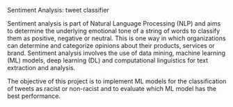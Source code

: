 
Sentiment Analysis: tweet classifier 

Sentiment analysis is part of Natural Language Processing (NLP) and aims to determine the underlying emotional tone of a string of words to classify them as positive,
negative or neutral. This is one way in which organizations can determine and categorize opinions about their products, services or brand. Sentiment analysis involves 
the use of data mining, machine learning (ML) models, deep learning (DL) and computational linguistics for text extraction and analysis.

The objective of this project is to implement ML models for the classification of tweets as racist or non-racist and to evaluate which ML model has the best performance.
